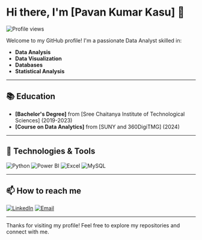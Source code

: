 # Hi there, I'm [Pavan Kumar Kasu] 👋

![Profile views](https://komarev.com/ghpvc/?username=yourusername&color=blue)

Welcome to my GitHub profile! I'm a passionate Data Analyst skilled in:

- **Data Analysis**
- **Data Visualization**
- **Databases**
- **Statistical Analysis**

---
## 📚 Education

- **[Bachelor's Degree]** from [Sree Chaitanya Institute of Technological Sciences] (2019-2023)
- **[Course on Data Analytics]** from [SUNY and 360DigiTMG] (2024)

---

## 🔧 Technologies & Tools

![Python](https://img.shields.io/badge/-Python-3776AB?style=for-the-badge&logo=python&logoColor=white)
![Power BI](https://img.shields.io/badge/-PowerBI-F2C811?style=for-the-badge&logo=power-bi&logoColor=black)
![Excel](https://img.shields.io/badge/-Excel-217346?style=for-the-badge&logo=microsoft-excel&logoColor=white)
![MySQL](https://img.shields.io/badge/-MySQL-4479A1?style=for-the-badge&logo=mysql&logoColor=white)

---



## 📫 How to reach me

[![LinkedIn](https://img.shields.io/badge/LinkedIn-0077B5?style=for-the-badge&logo=linkedin&logoColor=white)](https://www.linkedin.com/in/pavan-kumar-kasu-463a242a6)
[![Email](https://img.shields.io/badge/Email-D14836?style=for-the-badge&logo=gmail&logoColor=white)](mailto:kasupavankumar0604@gmail.com)

---



Thanks for visiting my profile! Feel free to explore my repositories and connect with me.
